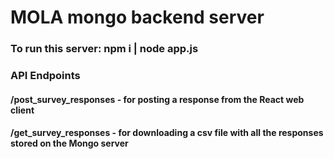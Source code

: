 # MOLA mongo backend server

### To run this server: npm i | node app.js

### API Endpoints

#### /post_survey_responses - for posting a response from the React web client

#### /get_survey_responses - for downloading a csv file with all the responses stored on the Mongo server
